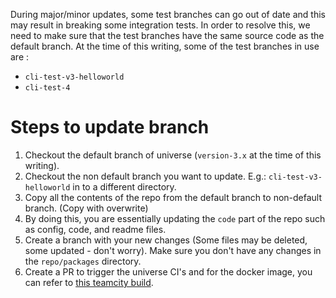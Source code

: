 
During major/minor updates, some test branches can go out of date and this may result in breaking some integration tests. In order to resolve this, we need to make sure that the test branches have the same source code as the default branch. At the time of this writing, some of the test branches in use are : 

* `cli-test-v3-helloworld`
* `cli-test-4`


# Steps to update branch

1. Checkout the default branch of universe (`version-3.x` at the time of this writing).
2. Checkout the non default branch you want to update. E.g.: `cli-test-v3-helloworld` in to a different directory. 
3. Copy all the contents of the repo from the default branch to non-default branch. (Copy with overwrite)
4. By doing this, you are essentially updating the `code` part of the repo such as config, code, and readme files.
5. Create a branch with your new changes (Some files may be deleted, some updated - don't worry). Make sure you don't have any changes in the `repo/packages` directory. 
6. Create a PR to trigger the universe CI's and for the docker image, you can refer to [this teamcity build](https://teamcity.mesosphere.io/viewType.html?buildTypeId=Oss_Universe_UniverseServer).